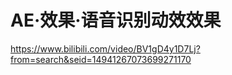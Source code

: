 # AE·效果·语音识别动效效果

<https://www.bilibili.com/video/BV1gD4y1D7Lj?from=search&seid=14941267073699271170>
